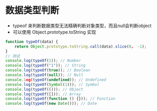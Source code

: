 # 数据类型判断
- typeof 来判断数据类型无法精确判断对象类型，而且null会判断object
- 可以使用 Object.prototype.toString 实现

```js
function typeOf(data) {
    return Object.prototype.toString.call(data).slice(8， -1);
}
// 测试
console.log(typeOf(1)); // Number
console.log(typeOf("1")); // String
console.log(typeOf(true)); // Boolean
console.log(typeOf(null)); // Null
console.1og(typeOf(undefined)); // Undefined
console.log(typeOf(Symbol(1))); // Symbol
console.log(typeOf(())); // Object
console.log(typeOf([])); // Array
console.log(typeOf(function () {})); // Function
console.log(typeOf(new Date())); // Date
```
